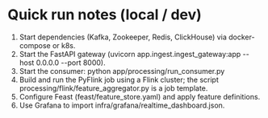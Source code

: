 # Quick run notes (local / dev)
1. Start dependencies (Kafka, Zookeeper, Redis, ClickHouse) via docker-compose or k8s.
2. Start the FastAPI gateway (uvicorn app.ingest.ingest_gateway:app --host 0.0.0.0 --port 8000).
3. Start the consumer: python app/processing/run_consumer.py
4. Build and run the PyFlink job using a Flink cluster; the script processing/flink/feature_aggregator.py is a job template.
5. Configure Feast (feast/feature_store.yaml) and apply feature definitions.
6. Use Grafana to import infra/grafana/realtime_dashboard.json.
